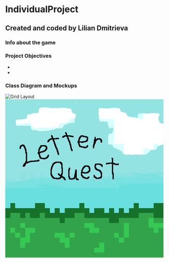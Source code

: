 # IndividualProject
## Created and coded by Lilian Dmitrieva
### Info about the game
### Project Objectives
*
*
### Class Diagram and Mockups
![Grid Layout]()
 <img src="https://github.com/LilianDm/IndividualProject/blob/main/images/hang-Start.gif?raw=true" alt="Start Screen" width="500" height="500">

